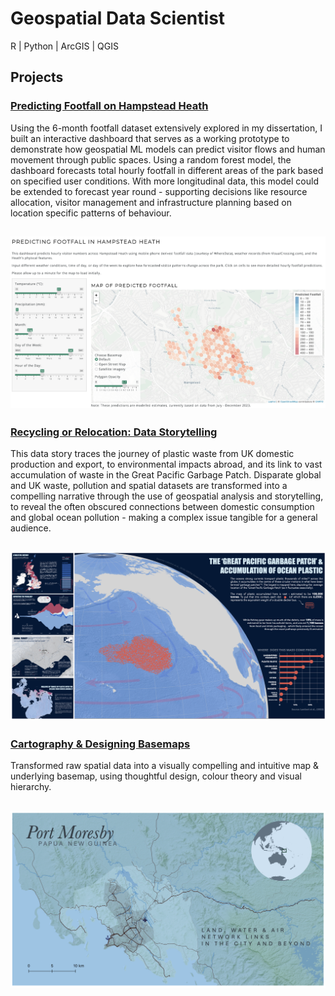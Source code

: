 # Geospatial Data Scientist
R | Python | ArcGIS | QGIS

## Projects
### [Predicting Footfall on Hampstead Heath](https://github.com/katehodges1/Predicting-Hampstead-Heath-Footfall)
Using the 6-month footfall dataset extensively explored in my dissertation, I built an interactive dashboard that serves as a working prototype to demonstrate how geospatial ML models can predict visitor flows and human movement through public spaces. Using a random forest model, the dashboard forecasts total hourly footfall in different areas of the park based on specified user conditions. With more longitudinal data, this model could be extended to forecast year round - supporting decisions like resource allocation, visitor management and infrastructure planning based on location specific patterns of behaviour.

![Dashboard Screenshot](assets/img/Dashboard%20Screenshot2.png)
---
### [Recycling or Relocation: Data Storytelling](https://github.com/katehodges1/Recycling-or-Relocation)
This data story traces the journey of plastic waste from UK domestic production and export, to environmental impacts abroad, and its link to vast accumulation of waste in the Great Pacific Garbage Patch. Disparate global and UK waste, pollution and spatial datasets are transformed into a compelling narrative through the use of geospatial analysis and storytelling, to reveal the often obscured connections between domestic consumption and global ocean pollution - making a complex issue tangible for a general audience.

![Data Story Screenshot](assets/img/Data%20Story%20Preview.png)
---
### [Cartography & Designing Basemaps](https://github.com/katehodges1/Cartography)
Transformed raw spatial data into a visually compelling and intuitive map & underlying basemap, using thoughtful design, colour theory and visual hierarchy.

![Screenshot](assets/img/Port%20Moresby.png)
---
